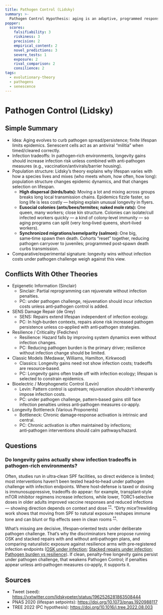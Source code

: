 ```yaml
---
title: Pathogen Control (Lidsky)
summary: >-
  Pathogen Control Hypothesis: aging is an adaptive, programmed response shaped by infectious disease dynamics; limiting lifespan reduces pathogen persistence and spread. Cellular senescence functions as an antiviral “immune militia.”
popper:
  scores:
    falsifiability: 3
    riskiness: 3
    precision: 2
    empirical_content: 2
    novel_predictions: 3
    severe_tests: 1
    exposure: 2
    rival_comparison: 2
    consilience: 2
tags:
  - evolutionary-theory
  - pathogens
  - senescence
---
```


# Pathogen Control (Lidsky)

## Simple Summary

- Idea: Aging evolves to curb pathogen spread/persistence; finite lifespan limits epidemics. Senescent cells act as an antiviral “militia” when timed/cleared correctly.
- Infection tradeoffs: In pathogen‑rich environments, longevity gains should increase infection risk unless combined with anti‑pathogen measures (e.g., vaccination/antivirals/barrier housing).
 - Population structure: Lidsky’s theory explains why lifespan varies with how a species lives and mixes (who meets whom, how often, how long): population structure changes epidemic dynamics, and that changes selection on lifespan.
   <ul>
     <li><strong>High dispersal (birds/bats):</strong> Moving a lot and mixing across groups breaks long local transmission chains. Epidemics fizzle faster, so long life is less costly — helping explain unusual longevity in flyers.</li>
     <li><strong>Eusocial colonies (ants/bees/termites; naked mole rats):</strong> One queen, many workers; close kin structure. Colonies can isolate/cull infected workers quickly — a kind of colony‑level immunity — so aging programs can split (very long‑lived queens, short‑lived workers).</li>
     <li><strong>Synchronized migrations/semelparity (salmon):</strong> One big, same‑time spawn then death. Cohorts “reset” together, reducing pathogen carryover to juveniles; programmed post‑spawn death curbs transmission.</li>
   </ul>
- Comparative/experimental signature: longevity wins without infection costs under pathogen challenge weigh against this view.

## Conflicts With Other Theories

<ul>
  <li>Epigenetic Information (Sinclair)
    <ul>
      <li>Sinclair: Partial reprogramming can rejuvenate without infection penalties.</li>
      <li>PC: under pathogen challenge, rejuvenation should incur infection costs unless anti‑pathogen control is added.</li>
    </ul>
  </li>
  <li>SENS Damage Repair (de Grey)
    <ul>
      <li>SENS: Repairs extend lifespan independent of infection ecology.</li>
      <li>PC: In high‑burden contexts, repairs alone risk increased pathogen persistence unless co‑applied with anti‑pathogen strategies.</li>
    </ul>
  </li>
  <li>Resilience / Criticality (Fedichev)
    <ul>
      <li>Resilience: Hazard falls by improving system dynamics even without infection changes.</li>
      <li>PC: Reducing pathogen burden is the primary driver; resilience without infection change should be limited.</li>
    </ul>
  </li>
  <li>Classic Models (Medawar, Williams, Hamilton, Kirkwood)
    <ul>
      <li>Classics: Longevity gains need not show infection costs; tradeoffs are resource‑based.</li>
      <li>PC: Longevity gains often trade off with infection ecology; lifespan is selected to constrain epidemics.</li>
    </ul>
  </li>
  <li>Bioelectric / Morphogenetic Control (Levin)
    <ul>
      <li>Levin: Pattern control is upstream; rejuvenation shouldn’t inherently impose infection costs.</li>
      <li>PC: under pathogen challenge, pattern‑based gains still face infection penalties unless anti‑pathogen measures co‑apply.</li>
    </ul>
  </li>
  <li>Longevity Bottleneck (Various Proponents)
    <ul>
      <li>Bottleneck: Chronic damage‑response activation is intrinsic and central.</li>
      <li>PC: Chronic activation is often maintained by infections; anti‑pathogen interventions should calm pathways/hazard.</li>
    </ul>
  </li>
</ul>

## Questions

### Do longevity gains actually show infection tradeoffs in pathogen‑rich environments?

Often, studies run in ultra‑clean SPF facilities, so direct evidence is limited; most interventions haven’t been tested head‑to‑head under pathogen challenge with infection endpoints. Where host‑defense is taxed or dosing is immunosuppressive, tradeoffs do appear: for example, transplant‑style mTOR inhibitor regimens increase infections, while lower, TORC1‑selective doses in older adults improved vaccine responses and reduced infections — showing direction depends on context and dose <sup><a class="ref-pop" href="https://doi.org/10.1126/scitranslmed.3009892" data-ref-url="https://doi.org/10.1126/scitranslmed.3009892" data-ref-summary="Sci Transl Med 2014: mTOR inhibition in elderly improved influenza vaccine responses.">†</a></sup><sup><a class="ref-pop" href="https://doi.org/10.1126/scitranslmed.aaq1564" data-ref-url="https://doi.org/10.1126/scitranslmed.aaq1564" data-ref-summary="Sci Transl Med 2018: TORC1‑selective inhibition reduced infection rates in older adults.">†</a></sup>. “Dirty mice”/rewilding work shows that moving from SPF to natural exposure reshapes immune tone and can blunt or flip effects seen in clean rooms <sup><a class="ref-pop" href="https://doi.org/10.1038/nature19801" data-ref-url="https://doi.org/10.1038/nature19801" data-ref-summary="Nature 2016: rewilded mice recapitulate adult human immune traits; environment dominates SPF effects.">†</a></sup><sup><a class="ref-pop" href="https://doi.org/10.1126/science.aau5145" data-ref-url="https://doi.org/10.1126/science.aau5145" data-ref-summary="Science 2019: wild‑derived microbiota enhances disease resistance and modulates immunity.">†</a></sup>.

What’s missing are decisive, lifespan‑oriented tests under deliberate pathogen challenge. That’s why the discriminators here propose running OSK and stacked repairs with and without anti‑pathogen plans, and comparing naturalistic exposure against resilience arms with pre‑registered infection endpoints ([OSK under infection](../experiments/osk_infection_tradeoff.md); [Stacked repairs under infection](../experiments/sens_stack_infection_tradeoff.md); [Pathogen burden vs resilience](../experiments/pathogen_burden_resilience.md)). If clean, penalty‑free longevity gains persist under pathogen challenge, that weakens Pathogen Control; if penalties appear unless anti‑pathogen measures co‑apply, it supports it.

## Sources

- Tweet (seed): https://vxtwitter.com/lidskypeter/status/1962526281863508444
- PNAS 2020 (lifespan setpoints): https://doi.org/10.1073/pnas.1920988117
- TREE 2022 (PC hypothesis): https://doi.org/10.1016/j.tree.2022.08.003
